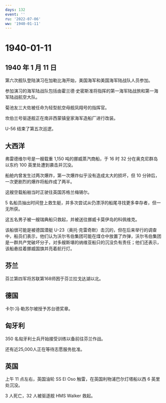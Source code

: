 ```yaml
---
days: 132
event: ''
ru: '2022-07-06'
ww: '1940-01-11'
---
```


# 1940-01-11

## 1940 年 1 月 11 日

第六次舰队登陆演习在加勒比海开始，美国海军和美国海军陆战队人员参加。

参加演习的海军陆战队包括由霍兰德·史密斯准将指挥的第一海军陆战旅和第一海军陆战航空大队。

菊池友三大佐被任命为轻型航空母舰凤翔号的指挥官。

坎伯兰号驱逐舰正在南非西蒙镇皇家海军造船厂进行改装。

U-56 结束了第五次巡逻。

## 大西洋

弗雷德维尔号是一艘载重 1,150 吨的挪威蒸汽商船，于 16 时 32
分在奥克尼群岛以东约 100 英里处遭到袭击并沉没。

船舱内曾发生过两次爆炸，第一次爆炸似乎没有造成太大的损坏，但 10
分钟后，一次更剧烈的爆炸将船炸成了两半。

这艘空载船舶当时正驶往英国苏格兰梅锡尔。

5
名船员抽出时间登上救生艇，并多次尝试从仍漂浮的船尾寻找更多幸存者，但一无所获。

这五名男子被一艘瑞典船只救起，并被送往挪威卡莫伊岛的科佩维克。

该船很可能是被德国潜艇
U-23（奥托·克雷奇默）击沉的，但在后来举行的调查中，船员们表示，他们认为沃尔韦伯集团可能在煤仓中放置了炸弹，沃尔韦伯集团是一群共产党破坏分子，对多艘斯堪的纳维亚船只的沉没负有责任；他们还表示，该船悬挂着挪威国旗并亮着航行灯。

## 芬兰

芬兰第四军将苏联第168师困于芬兰拉戈达湖以北。

## 德国

卡尔·冯·勒苏尔被授予苏台德奖章。

## 匈牙利

350 名匈牙利士兵开始接受训练以备前往芬兰作战。

还有近25,000人正在等待志愿服务批准。

## 英国

上午 11 点左右，英国油轮 SS El Oso 触雷，在英国利物浦巴尔灯塔船以西 6
英里处沉没。

3 人死亡，32 人被驱逐舰 HMS Walker 救起。